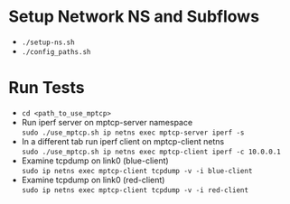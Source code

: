 # Setup Network NS and Subflows
 - `./setup-ns.sh`
 - `./config_paths.sh`

# Run Tests
 - `cd <path_to_use_mptcp>`
 - Run iperf server on mptcp-server namespace<br>
   `sudo ./use_mptcp.sh ip netns exec mptcp-server iperf -s`
 - In a different tab run iperf client on mptcp-client netns <br>
   `sudo ./use_mptcp.sh ip netns exec mptcp-client iperf -c 10.0.0.1`
 - Examine tcpdump on link0 (blue-client) <br>
   `sudo ip netns exec mptcp-client tcpdump -v -i blue-client`
 - Examine tcpdump on link0 (red-client) <br>
   `sudo ip netns exec mptcp-client tcpdump -v -i red-client`
   
